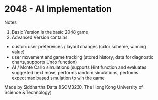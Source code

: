 # 2048 - AI Implementation

Notes
1. Basic Version is the basic 2048 game
2. Advanced Version contains 
* custom user preferences / layout changes (color scheme, winning value)
* user movement and game tracking (stored history, data for diagnostic charts, supports Undo function)
* AI / Monte Carlo simulations (supports Hint function and evaluates suggested next move, performs random simulations, performs expectimax based simulation to win the game)

Made by Siddhartha Datta (ISOM3230, The Hong Kong University of Science & Technology)
